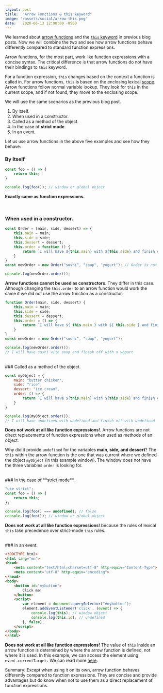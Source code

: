 ```yaml
---
layout: post
title:  "Arrow Functions & this keyword"
image: "/assets/social/arrow-this.png"
date:   2020-06-13 12:00:00 -0500
---
```


We learned about [arrow functions](http://bhagat.me/blog/2020/06/11/arrow-functions.html) and the [`this` keyword](http://bhagat.me/blog/2020/06/12/this-keyword.html) in previous blog posts. Now we will combine the two and see how arrow functions behave differently compared to standard function expressions.

Arrow functions, for the most part, work like function expressions with a concise syntax. The critical difference is that arrow functions do not have their bindings to `this` keyword.

For a function expression, `this` changes based on the context a function is called in. For arrow functions, `this` is based on the enclosing lexical [scope](http://bhagat.me/blog/2020/05/28/scope-in-javascript.html). Arrow functions follow normal variable lookup. They look for `this` in the current scope, and if not found, they move to the enclosing scope.

We will use the same scenarios as the previous blog post.

1. By itself.
2. When used in a constructor.
3. Called as a method of the object.
4. In the case of **strict mode**.
5. In an event.

Let us use arrow functions in the above five examples and see how they behave:

### By itself

```javascript
const foo = () => {
    return this;
}

console.log(foo()); // window or global object
```

**Exactly same as function expressions.**

<br/>

### When used in a constructor.

```javascript
const Order = (main, side, dessert) => {
    this.main = main;
    this.side = side;
    this.dessert = dessert;
    this.order = function () {
        return `I will have ${this.main} with ${this.side} and finish off with a ${this.dessert}`;
    }
}
const newOrder = new Order("sushi", "soup", "yogurt"); // Order is not a constructor

console.log(newOrder.order());
```

**Arrow functions cannot be used as constructors**. They differ in this case. Although changing the `this.order` to an arrow function would work the same if we did not use the arrow function as a constructor.

```javascript
function Order(main, side, dessert) {
    this.main = main;
    this.side = side;
    this.dessert = dessert;
    this.order = () => {
        return `I will have ${ this.main } with ${ this.side } and finish off with a ${ this.dessert } `;
    }
}
const newOrder = new Order("sushi", "soup", "yogurt");

console.log(newOrder.order());
// I will have sushi with soup and finish off with a yogurt
```
<br/>
### Called as a method of the object.

```javascript
const myObject = {
    main: "butter chicken",
    side: "rice",
    dessert: "ice cream",
    order: () => {
        return `I will have ${this.main} with ${this.side} and finish off with ${this.dessert}`;
    }
}

console.log(myObject.order());
// I will have undefined with undefined and finish off with undefined
```

**Does not work at all like function expressions!**. Arrow functions are not direct replacements of function expressions when used as methods of an object.

Why did it provide `undefined` for the variables **main, side, and dessert**? The `this` within the arrow function is the one that was current where we defined the object `myObject` (in this example window). The window does not have the three variables `order` is looking for.

<br/>
### In the case of **strict mode**.

```javascript
"use strict";
const foo = () => {
    return this;
};

console.log(foo() === undefined); // false
console.log(foo()); // window or global object
```

**Does not work at all like function expressions!** because the rules of lexical `this` take precedence over strict-mode `this` rules.

<br/>
### In an event.

```html
<!DOCTYPE html>
<html lang="en">
<head>
    <meta content="text/html;charset=utf-8" http-equiv="Content-Type">
    <meta content="utf-8" http-equiv="encoding">
</head>
<body>
    <button id="mybutton">
        Click me!
    </button>
    <script>
        var element = document.querySelector("#mybutton");
        element.addEventListener('click', (event) => {
            console.log(this); // window object
            console.log(this.id); // undefined
        }, false);
    </script>
</body>
</html>
```

**Does not work at all like function expressions!** The value of `this` inside an arrow function is determined by where the arrow function is defined, not where it is used. In this example, we can access the element using `event.currentTarget.` We can read more [here](https://developer.mozilla.org/en-US/docs/Web/API/Event/currentTarget).

Summary: Except when using it on its own, arrow function behaves differently compared to function expressions. They are concise and provide advantages but do know when not to use them as a direct replacement of function expressions.
